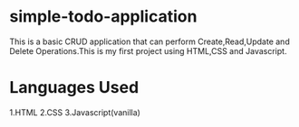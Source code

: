 # simple-todo-application
This is a basic CRUD application that can perform Create,Read,Update and Delete Operations.This is my first project using HTML,CSS and Javascript.
# Languages Used
1.HTML
2.CSS
3.Javascript(vanilla)
